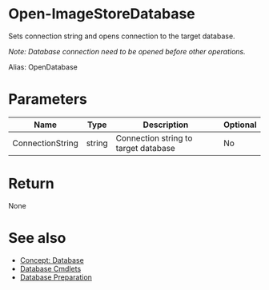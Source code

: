 # Open-ImageStoreDatabase

Sets connection string and opens connection to the target database.

*Note: Database connection need to be opened before other operations.*

Alias: OpenDatabase

# Parameters
|Name|Type|Description|Optional|
|---|---|---|---|
|ConnectionString|string|Connection string to target database|No|

# Return
None

# See also
  * [Concept: Database](../../concept/Database.md)
  * [Database Cmdlets](../cmdlets.md#database)
  * [Database Preparation](../../../readme.md#database)
